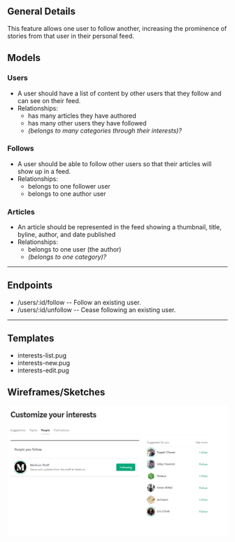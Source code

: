 ## General Details
This feature allows one user to follow another, increasing the prominence of stories from that user in their personal feed.

## Models

### Users
  * A user should have a list of content by other users that they follow and can see on their feed.
  * Relationships:
    * has many articles they have authored
    * has many other users they have followed
    * *(belongs to many categories through their interests)?*

### Follows
  * A user should be able to follow other users so that their articles will show up in a feed.
  * Relationships:
    * belongs to one follower user
    * belongs to one author user

### Articles
  * An article should be represented in the feed showing a thumbnail, title, byline, author, and date published
  * Relationships:
    * belongs to one user (the author)
    * *(belongs to one category)?*


---


## Endpoints

* /users/:id/follow  -- Follow an existing user.
* /users/:id/unfollow  -- Cease following an existing user.

---


## Templates
  * interests-list.pug
  * interests-new.pug
  * interests-edit.pug

## Wireframes/Sketches

![an example image from the medium.com page showing users you follow with suggestions](../images/customize-your-interests-people.png)
